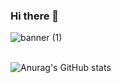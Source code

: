 ### Hi there 👋
![banner (1)](https://user-images.githubusercontent.com/81287219/124701736-b4272d00-df0c-11eb-91d6-f6917413bcae.png)
<br/><br/>

![Anurag's GitHub stats](https://github-readme-stats.vercel.app/api?username=gsk-007&show_icons=true&theme=radical)
<!--
**gsk-007/gsk-007** is a ✨ _special_ ✨ repository because its `README.md` (this file) appears on your GitHub profile.

Here are some ideas to get you started:

- 🔭 I’m currently working on ...
- 🌱 I’m currently learning ...
- 👯 I’m looking to collaborate on ...
- 🤔 I’m looking for help with ...
- 💬 Ask me about ...
- 📫 How to reach me: ...
- 😄 Pronouns: ...
- ⚡ Fun fact: ...
-->

